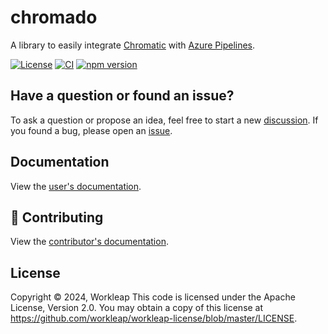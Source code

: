 # chromado

A library to easily integrate [Chromatic](https://www.chromatic.com/) with [Azure Pipelines](https://azure.microsoft.com/en-ca/products/devops/pipelines).

[![License](https://img.shields.io/badge/License-Apache_2.0-blue.svg)](./LICENSE)
[![CI](https://github.com/workleap/wl-chromado/actions/workflows/ci.yml/badge.svg)](https://github.com/workleap/wl-chromado/actions/workflows/ci.yml)
[![npm version](https://img.shields.io/npm/v/@workleap/chromado)](https://www.npmjs.com/package/@workleap/chromado)

## Have a question or found an issue?

To ask a question or propose an idea, feel free to start a new [discussion](https://github.com/workleap/wl-chromado/discussions). If you found a bug, please open an [issue](https://github.com/workleap/wl-chromado/issues).

## Documentation

View the [user's documentation](https://workleap.github.io/wl-chromado).

## 🤝 Contributing

View the [contributor's documentation](./CONTRIBUTING.md).

## License

Copyright © 2024, Workleap This code is licensed under the Apache License, Version 2.0. You may obtain a copy of this license at https://github.com/workleap/workleap-license/blob/master/LICENSE.
